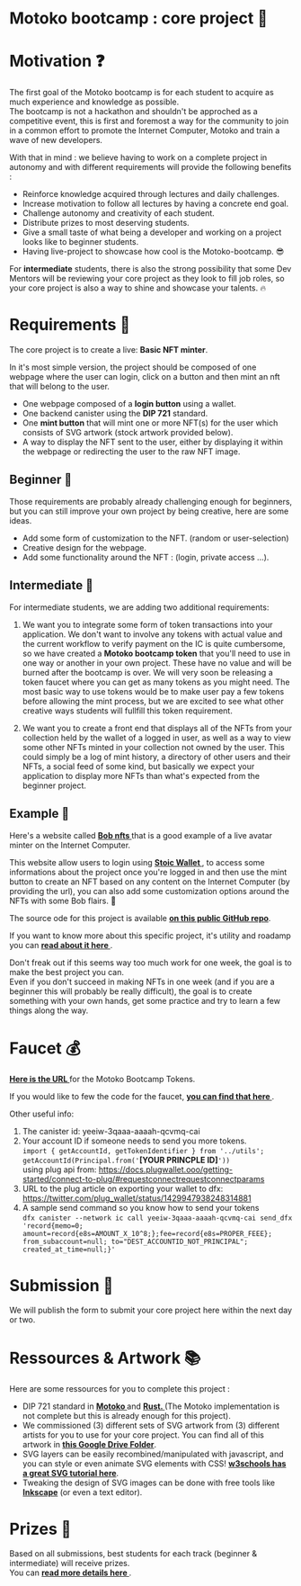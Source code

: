 # Motoko bootcamp : core project 👷

# Motivation ❓

The first goal of the Motoko bootcamp is for each student to acquire as much experience and knowledge as possible. <br/> The bootcamp is not a hackathon and shouldn't be approched as a competitive event, this is first and foremost a way for the community to join in a common effort to promote the Internet Computer, Motoko and train a wave of new developers. <br/>

With that in mind : we believe having to work on a complete project in autonomy and with different requirements will provide the following benefits :

- Reinforce knowledge acquired through lectures and daily challenges.
- Increase motivation to follow all lectures by having a concrete end goal.
- Challenge autonomy and creativity of each student.
- Distribute prizes to most deserving students.
- Give a small taste of what being a developer and working on a project looks like to beginner students.
- Having live-project to showcase how cool is the Motoko-bootcamp. 😎

For **intermediate** students, there is also the strong possibility that some Dev Mentors will be reviewing your core project as they look to fill job roles, so your core project is also a way to shine and showcase your talents. 🔥

# Requirements 🎯

The core project is to create a live: **Basic NFT minter**.

In it's most simple version, the project should be composed of one webpage where the user can login, click on a button and then mint an nft that will belong to the user.

- One webpage composed of a **login button** using a wallet.
- One backend canister using the **DIP 721** standard.
- One **mint button** that will mint one or more NFT(s) for the user which consists of SVG artwork (stock artwork provided below).
- A way to display the NFT sent to the user, either by displaying it within the webpage or redirecting the user to the raw NFT image.

## Beginner 👦

Those requirements are probably already challenging enough for beginners, but you can still improve your own project by being creative, here are some ideas.

- Add some form of customization to the NFT. (random or user-selection)
- Creative design for the webpage.
- Add some functionality around the NFT : (login, private access ...).

## Intermediate 👨

For intermediate students, we are adding two additional requirements:

1. We want you to integrate some form of token transactions into your application. We don't want to involve any tokens with actual value and the current workflow to verify payment on the IC is quite cumbersome, so we have created a **Motoko bootcamp token** that you'll need to use in one way or another in your own project. These have no value and will be burned after the bootcamp is over. We will very soon be releasing a token faucet where you can get as many tokens as you might need. The most basic way to use tokens would be to make user pay a few tokens before allowing the mint process, but we are excited to see what other creative ways students will fullfill this token requirement.

2. We want you to create a front end that displays all of the NFTs from your collection held by the wallet of a logged in user, as well as a way to view some other NFTs minted in your collection not owned by the user. This could simply be a log of mint history, a directory of other users and their NFTs, a social feed of some kind, but basically we expect your application to display more NFTs than what's expected from the beginner project.

## Example 👀

Here's a website called **<a href="https://qmr4u-2yaaa-aaaad-qbaxa-cai.ic0.app/about" target="\_blank"> Bob nfts </a>** that is a good example of a live avatar minter on the Internet Computer.

This website allow users to login using **<a href="\_https://github.com/Toniq-Labs/stoic-wallet" target="\_blank"> Stoic Wallet </a>**, to access some informations about the project once you're logged in and then use the mint button to create an NFT based on any content on the Internet Computer (by providing the url), you can also add some customization options around the NFTs with some Bob flairs. 🎨

The source ode for this project is available **<a href="https://github.com/Toniq-Labs/creator-nfts" target="\_blank"> on this public GitHub repo</a>**.

If you want to know more about this specific project, it's utility and roadamp you can **<a href="https://www.dfinitycommunity.com/a-closer-look-at-epic-nfts-bobnfts-and-the-future-of-nfts-on-the-internet-computer/" target="\_blank"> read about it here </a>**. </i>

Don't freak out if this seems way too much work for one week, the goal is to make the best project you can. <br/> Even if you don't succeed in making NFTs in one week (and if you are a beginner this will probably be really difficult), the goal is to create something with your own hands, get some practice and try to learn a few things along the way.

# Faucet 💰

**<a href="https://bootcamp-faucet.vercel.app/" target="\_blank"> Here is the URL </a>** for the Motoko Bootcamp Tokens.

If you would like to few the code for the faucet, **<a href="https://github.com/stopak/bootcamp_faucet" target="\_blank"> you can find that here </a>**.

Other useful info:

1. The canister id: yeeiw-3qaaa-aaaah-qcvmq-cai
2. Your account ID if someone needs to send you more tokens. </br>```import { getAccountId, getTokenIdentifier } from '../utils'; getAccountId(Principal.from('```**[YOUR PRINCPLE ID]**```'))``` </br>using plug api from: https://docs.plugwallet.ooo/getting-started/connect-to-plug/#requestconnectrequestconnectparams
4. URL to the plug article on exporting your wallet to dfx: https://twitter.com/plug_wallet/status/1429947938248314881
5. A sample send command so you know how to send your tokens </br>```dfx canister --network ic call yeeiw-3qaaa-aaaah-qcvmq-cai send_dfx 'record{memo=0; amount=record{e8s=AMOUNT_X_10^8;};fee=record{e8s=PROPER_FEEE}; from_subaccount=null; to="DEST_ACCOUNTID_NOT_PRINCIPAL"; created_at_time=null;}'```

# Submission 📝

We will publish the form to submit your core project here within the next day or two.

# Ressources & Artwork 📚

Here are some ressources for you to complete this project :

- DIP 721 standard in **<a href="https://github.com/SuddenlyHazel/DIP721/blob/main/src/DIP721/DIP721.mo" target="_blank" > Motoko </a>** and **<a href="https://github.com/Psychedelic/DIP721" target="_blank"> Rust. </a>** (The Motoko implementation is not complete but this is already enough for this project).
- We commissioned (3) different sets of SVG artwork from (3) different artists for you to use for your core project. You can find all of this artwork in **<a href="https://drive.google.com/drive/folders/1JKkOq1bpqAQ9hVbs12CkhuvPkCMYDwph?usp=sharing" target="_blank" > this Google Drive Folder</a>**.
- SVG layers can be easily recombined/manipulated with javascript, and you can style or even animate SVG elements with CSS! **<a href="https://www.w3schools.com/graphics/svg_intro.asp" target="_blank" >w3schools has a great SVG tutorial here</a>**.
- Tweaking the design of SVG images can be done with free tools like **<a href="https://inkscape.org/" target="_blank" >Inkscape</a>** (or even a text editor).

# Prizes 🎁

Based on all submissions, best students for each track (beginner & intermediate) will receive prizes. <br/>
You can **<a href="https://www.dfinitycommunity.com/motoko-bootcamp-prizes/">read more details here </a>**.
